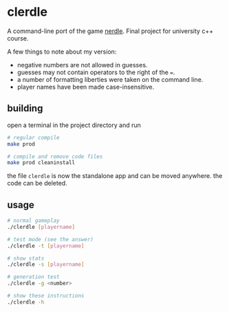 # clerdle

A command-line port of the game [nerdle](https://nerdlegame.com). Final project for university c++ course.

A few things to note about my version:

- negative numbers are not allowed in guesses.
- guesses may not contain operators to the right of the `=`.
- a number of formatting liberties were taken on the command line.
- player names have been made case-insensitive.

## building

open a terminal in the project directory and run

```sh
# regular compile
make prod

# compile and remove code files
make prod cleaninstall
```

the file `clerdle` is now the standalone app and can be moved anywhere. the code can be deleted.

## usage

```sh
# normal gameplay
./clerdle [playername]

# test mode (see the answer)
./clerdle -t [playername]

# show stats
./clerdle -s [playername]

# generation test
./clerdle -g <number>

# show these instructions
./clerdle -h
```
